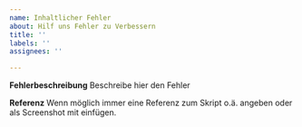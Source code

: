 ```yaml
---
name: Inhaltlicher Fehler
about: Hilf uns Fehler zu Verbessern
title: ''
labels: ''
assignees: ''

---
```


**Fehlerbeschreibung**
Beschreibe hier den Fehler

**Referenz**
Wenn möglich immer eine Referenz zum Skript o.ä. angeben oder als Screenshot mit einfügen.
